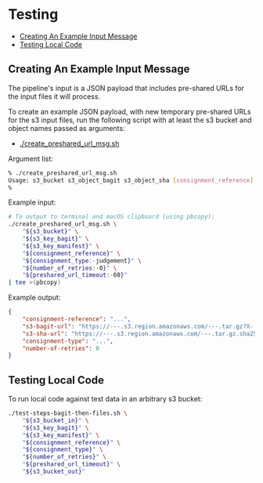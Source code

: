 # Testing

* [Creating An Example Input Message](#creating-an-example-input-message)
* [Testing Local Code](#testing-local-code)

## Creating An Example Input Message

The pipeline's input is a JSON payload that includes pre-shared URLs for the
input files it will process.

To create an example JSON payload, with new temporary pre-shared URLs for the
s3 input files, run the following script with at least the s3 bucket and
object names passed as arguments:

* [./create_preshared_url_msg.sh](./create_preshared_url_msg.sh)

Argument list:

```bash
% ./create_preshared_url_msg.sh 
Usage: s3_bucket s3_object_bagit s3_object_sha [consignment_reference] [consignment_type] [number_of_retries] [presign_url_expiry_secs]
% 
```

Example input:

```bash
# To output to terminal and macOS clipboard (using pbcopy):
./create_preshared_url_msg.sh \
    "${s3_bucket}" \
    "${s3_key_bagit}" \
    "${s3_key_manifest}" \
    "${consignment_reference}" \
    "${consignment_type:-judgement}" \
    "${number_of_retries:-0}" \
    "${preshared_url_timeout:-60}"
| tee >(pbcopy)
```

Example output:

```json
{
    "consignment-reference": "...",
    "s3-bagit-url": "https://---.s3.region.amazonaws.com/---.tar.gz?X-...",
    "s3-sha-url": "https://---.s3.region.amazonaws.com/---.tar.gz.sha256?X-...",
    "consignment-type": "...",
    "number-of-retries": 0
}
```

## Testing Local Code

To run local code against test data in an arbitrary s3 bucket:

```bash
./test-steps-bagit-then-files.sh \
    "${s3_bucket_in}" \
    "${s3_key_bagit}" \
    "${s3_key_manifest}" \
    "${consignment_reference}" \
    "${consignment_type}" \
    "${number_of_retries}" \
    "${preshared_url_timeout}" \
    "${s3_bucket_out}"
```
